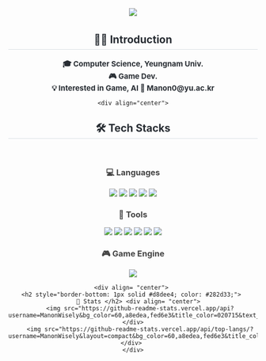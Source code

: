 <div align= "center">
    <img src="https://capsule-render.vercel.app/api?type=waving&color=0:a8edea,100:fed7e3&height=120&text=Manon%20Wisely&animation=&fontColor=020715&fontSize=60" />
    </div>
    <div align= "center"> 
    <h2 style="border-bottom: 1px solid #d8dee4; color: #282d33; line-height: 1.8;"> 
        🧑‍💻 Introduction </h2>  
    <div style="font-weight: 700; font-size: 15px; text-align: center; color: #282d33;"> 
        🎓 Computer Science, Yeungnam Univ.</br>
        🎮 Game Dev.</br>
        💡 Interested in Game, AI
        📧 Manon0@yu.ac.kr
    </div> 
        
    <div align="center">
  <h2 style="border-bottom: 1px solid #d8dee4; color: #282d33;">🛠️ Tech Stacks</h2><br>

  <h3 style="color: #444; font-weight: bold;">💻 Languages</h3>
  <div style="margin-bottom: 10px;">
    <img src="https://img.shields.io/badge/C-A8B9CC?style=flat&logo=C&logoColor=white">
    <img src="https://img.shields.io/badge/C++-00599C?style=flat&logo=C%2B%2B&logoColor=white">
    <img src="https://img.shields.io/badge/C%23-239120?style=flat&logo=CSharp&logoColor=white">
    <img src="https://img.shields.io/badge/Java-007396?style=flat&logo=Java&logoColor=white">
    <img src="https://img.shields.io/badge/Python-3776AB?style=flat&logo=Python&logoColor=white">
  </div>

  <h3 style="color: #444; font-weight: bold;">🧰 Tools</h3>
  <div style="margin-bottom: 10px;">
    <img src="https://img.shields.io/badge/Git-F05032?style=flat&logo=Git&logoColor=white">
    <img src="https://img.shields.io/badge/Github-181717?style=flat&logo=Github&logoColor=white">
    <img src="https://img.shields.io/badge/Figma-F24E1E?style=flat&logo=Figma&logoColor=white">
    <img src="https://img.shields.io/badge/Notion-000000?style=flat&logo=Notion&logoColor=white">
    <img src="https://img.shields.io/badge/Trello-0052CC?style=flat&logo=Trello&logoColor=white">
    <img src="https://img.shields.io/badge/Discord-5865F2?style=flat&logo=Discord&logoColor=white">
  </div>

  <h3 style="color: #444; font-weight: bold;">🎮 Game Engine</h3>
  <div>
    <img src="https://img.shields.io/badge/Unity-000000?style=flat&logo=Unity&logoColor=white">
  </div>
  
    <div align= "center"> 
    <h2 style="border-bottom: 1px solid #d8dee4; color: #282d33;"> 
        🏅 Stats </h2> <div align= "center"> 
        <img src="https://github-readme-stats.vercel.app/api?username=ManonWisely&bg_color=60,a8edea,fed6e3&title_color=020715&text_color=020715"/> </div>
        <img src="https://github-readme-stats.vercel.app/api/top-langs/?username=ManonWisely&layout=compact&bg_color=60,a8edea,fed6e3&title_color=020715&text_color=020715"/> </div> 
    </div>
    
